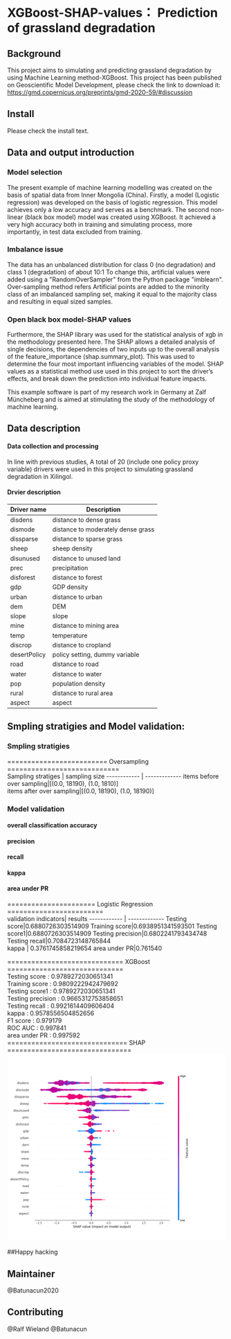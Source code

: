 # XGBoost-SHAP-values： Prediction of grassland degradation

## Background
This project aims to simulating and predicting grassland degradation by using Machine Learning method-XGBoost.
This project has been published on Geoscientific Model Development, please check the link to download it: https://gmd.copernicus.org/preprints/gmd-2020-59/#discussion
## Install
Please check the install text. 
## Data and output introduction
### Model selection
The present example of machine learning modelling was created on the basis of spatial data from Inner Mongolia (China). Firstly, a model (Logistic regression) was developed on the basis of logistic regression.  This model achieves only a low accuracy and serves as a benchmark. The second non-linear (black box model) model was created using XGBoost. It achieved a very high accuracy both in training and simulating process, more importantly, in test data excluded from training. 
### Imbalance issue
The data has an unbalanced distribution for class 0 (no degradation) and class 1 (degradation) of about 10:1 To change this, artificial values were added using a "RandomOverSampler" from the Python package "imblearn".
Over-sampling method refers Artificial points are added to the minority class of an imbalanced sampling set, making it equal to the majority class and resulting in equal sized samples.
### Open black box model-SHAP values
Furthermore, the SHAP library was used for the statistical analysis of xgb in the methodology presented here. The SHAP allows a detailed analysis of single decisions, the dependencies of two inputs up to the overall analysis of the feature_importance (shap.summary_plot). This was used to determine the four most important influencing variables of the model.
SHAP values as a statistical method use used in this project to sort the driver’s effects, and break down the prediction into individual feature impacts.

This example software is part of my research work in Germany at Zalf Müncheberg and is aimed at stimulating the study of the methodology of machine learning.

## Data description
#### Data collection and processing
In line with previous studies, A total of 20 (include one policy proxy variable) drivers were used in this project to simulating grassland degradation in Xilingol.
#### Drvier description
Driver name | Description
------------ | -------------
disdens | distance to dense grass  
dismode |distance to moderately dense grass  
dissparse| distance to sparse grass  
sheep|sheep density  
disunused|distance to unused land 
prec|precipitation  
disforest|distance to forest
gdp|GDP density  
urban|distance to urban  
dem|DEM  
slope| slope  
mine|distance to mining area
temp|temperature  
discrop|distance to cropland  
desertPolicy|policy setting, dummy variable  
road|distance to road 
water|distance to  water
pop|population density 
rural|distance to rural area 
aspect|aspect  
## Smpling stratigies and Model validation:
### Smpling stratigies
========================= Oversampling ============================  
Sampling stratiges | sampling size
------------ | -------------
items before over sampling|[(0.0, 18190), (1.0, 1810)]  
items after over sampling|[(0.0, 18190), (1.0, 18190)]  

### Model validation
#### overall classification accuracy
#### precision
#### recall
#### kappa
#### area under PR
====================== Logistic Regression ========================  
validation indicators| results
------------ | -------------
Testing score|0.6880726303514909
Training score|0.6938951341593501
Testing score1|0.6880726303514909
Testing precision|0.6802241793434748  
Testing recall|0.7084723148765844     
kappa | 0.3761745858219654
area under PR|0.761540      
  
============================= XGBoost =============================  
Testing score     : 0.9789272030651341  
Training score    : 0.9809222942479692  
Testing score1    : 0.9789272030651341  
Testing precision : 0.9665312753858651  
Testing recall    : 0.9921614409606404  
kappa             : 0.9578556504852656  
F1 score          : 0.979179  
ROC AUC           : 0.997841  
area under PR     : 0.997592  
============================== SHAP ===============================  
![shap](https://github.com/Batunacun2020/XGBoost-SHAP-values/blob/master/shap2.png)


##Happy hacking
## Maintainer
@Batunacun2020
## Contributing
@Ralf Wieland @Batunacun
